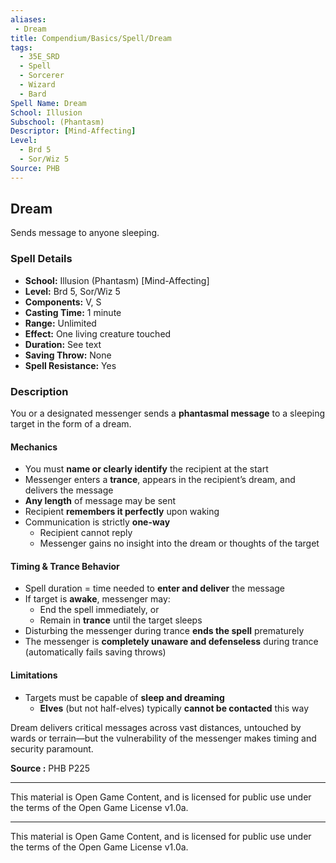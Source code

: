 ```yaml
---
aliases:
 - Dream
title: Compendium/Basics/Spell/Dream
tags:
  - 35E_SRD
  - Spell
  - Sorcerer
  - Wizard
  - Bard
Spell Name: Dream
School: Illusion
Subschool: (Phantasm)
Descriptor: [Mind-Affecting]
Level:
  - Brd 5
  - Sor/Wiz 5
Source: PHB
---
```


## Dream

Sends message to anyone sleeping.

### Spell Details

- **School:** Illusion (Phantasm) [Mind-Affecting]  
- **Level:** Brd 5, Sor/Wiz 5  
- **Components:** V, S  
- **Casting Time:** 1 minute  
- **Range:** Unlimited  
- **Effect:** One living creature touched  
- **Duration:** See text  
- **Saving Throw:** None  
- **Spell Resistance:** Yes  

### Description

You or a designated messenger sends a **phantasmal message** to a sleeping target in the form of a dream.

#### Mechanics

- You must **name or clearly identify** the recipient at the start  
- Messenger enters a **trance**, appears in the recipient’s dream, and delivers the message  
- **Any length** of message may be sent  
- Recipient **remembers it perfectly** upon waking  
- Communication is strictly **one-way**  
  - Recipient cannot reply  
  - Messenger gains no insight into the dream or thoughts of the target

#### Timing & Trance Behavior

- Spell duration = time needed to **enter and deliver** the message  
- If target is **awake**, messenger may:
  - End the spell immediately, or  
  - Remain in **trance** until the target sleeps  
- Disturbing the messenger during trance **ends the spell** prematurely  
- The messenger is **completely unaware and defenseless** during trance (automatically fails saving throws)

#### Limitations

- Targets must be capable of **sleep and dreaming**  
  - **Elves** (but not half-elves) typically **cannot be contacted** this way

Dream delivers critical messages across vast distances, untouched by wards or terrain—but the vulnerability of the messenger makes timing and security paramount.


**Source :** PHB P225

---

This material is Open Game Content, and is licensed for public use under  
the terms of the Open Game License v1.0a.

---

This material is Open Game Content, and is licensed for public use under the terms of the Open Game License v1.0a.
